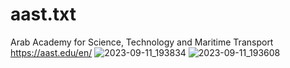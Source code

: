 # aast.txt
Arab Academy for Science, Technology and Maritime Transport
https://aast.edu/en/
![2023-09-11_193834](https://github.com/Maged626/aast.txt/assets/60564079/436e40ec-7784-4a1a-8c8c-406e714cc96c)
![2023-09-11_193608](https://github.com/Maged626/aast.txt/assets/60564079/349ac3b3-f2ae-4cf2-810e-3932787f5da2)
